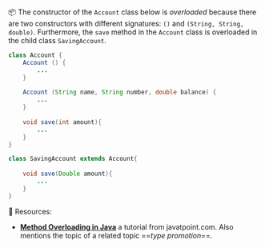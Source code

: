 <tip-box>

:package: The constructor of the `Account` class below is _overloaded_ because there are two constructors with different signatures: `()` and `(String, String, double)`. Furthermore, the `save` method in the `Account` class is overloaded in the child class `SavingAccount`.

```java
class Account {
    Account () {
        ...
    }
    
    Account (String name, String number, double balance) {
        ...
    }
    
    void save(int amount){
        ...
    }
}

class SavingAccount extends Account{
    
    void save(Double amount){
        ...
    }
}
```
</tip-box>

:paperclip: Resources:

* [**Method Overloading in Java**](https://www.javatpoint.com/method-overloading-in-java) a tutorial from javatpoint.com. Also mentions the topic of a related topic ==_type promotion_==.
